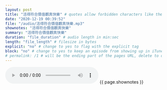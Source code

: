 ```yaml
---
layout: post
title: "活得符合價值觀真快樂" # quotes allow forbidden characters like the colon
date: "2020-12-19 00:39:52"
file: "/audio/活得符合價值觀真快樂.mp3"
shownotes: "活得符合價值觀真快樂"
summary: "活得符合價值觀真快樂"
duration: "file_duration" # audio length in min:sec
length: "file_length" # filesize in bytes
explicit: "no" # change to yes to flag with the explicit tag
block: "no" # change to yes to keep an episode from showing up in iTunes
# permalink: /1 # will be the ending part of the pages URL, delete to default to the title
---
```


<audio controls>
<source src="{{site.url}}{{site.baseurl}}{{ page.file }}" type="audio/x-mp3">
Your browser does not support the audio element.
</audio>
{{ page.shownotes }}
